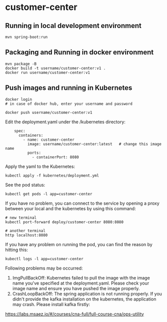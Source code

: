# customer-center

## Running in local development environment

```
mvn spring-boot:run
```

## Packaging and Running in docker environment

```
mvn package -B
docker build -t username/customer-center:v1 .
docker run username/customer-center:v1
```

## Push images and running in Kubernetes

```
docker login 
# in case of docker hub, enter your username and password

docker push username/customer-center:v1
```

Edit the deployment.yaml under the /kubernetes directory:
```
    spec:
      containers:
        - name: customer-center
          image: username/customer-center:latest   # change this image name
          ports:
            - containerPort: 8080

```

Apply the yaml to the Kubernetes:
```
kubectl apply -f kubernetes/deployment.yml
```

See the pod status:
```
kubectl get pods -l app=customer-center
```

If you have no problem, you can connect to the service by opening a proxy between your local and the kubernetes by using this command:
```
# new terminal
kubectl port-forward deploy/customer-center 8080:8080

# another terminal
http localhost:8080
```

If you have any problem on running the pod, you can find the reason by hitting this:
```
kubectl logs -l app=customer-center
```

Following problems may be occurred:

1. ImgPullBackOff:  Kubernetes failed to pull the image with the image name you've specified at the deployment.yaml. Please check your image name and ensure you have pushed the image properly.
1. CrashLoopBackOff: The spring application is not running properly. If you didn't provide the kafka installation on the kubernetes, the application may crash. Please install kafka firstly:

https://labs.msaez.io/#/courses/cna-full/full-course-cna/ops-utility

